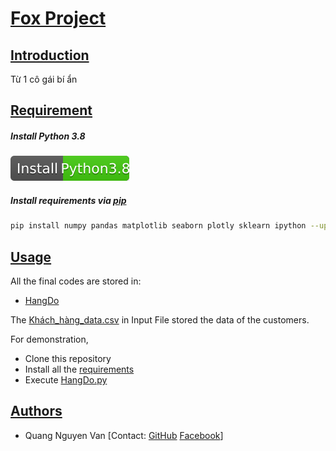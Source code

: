 
# [Fox Project](#project)

## [Introduction](#introduction)
Từ 1 cô gái bí ẩn
## [Requirement](#requirement)

##### Install Python 3.8
[![Install Python3](install-python.svg)](https://www.python.org/downloads/release/python-380/)

##### Install requirements via [pip](https://pip.pypa.io/en/stable/)
```bash
pip install numpy pandas matplotlib seaborn plotly sklearn ipython --upgrade nbformat
```

## [Usage](#usage)
All the final codes are stored in:
- [HangDo](https://github.com/quangnv2002/Fox/blob/master/HangDo.py)


The [Khách_hàng_data.csv](https://github.com/quangnv2002/Fox/blob/master/input/Kh%C3%A1ch-h%C3%A0ng_data.csv) in Input File stored the data of the customers. 

For demonstration, 
- Clone this repository 
- Install all the [requirements](#requirement)
- Execute [HangDo.py](https://github.com/quangnv2002/Fox/blob/master/HangDo.py)




## [Authors](#author)
- Quang Nguyen Van 
[Contact: [GitHub](https://github.com/quangnv2002) [Facebook](https://www.facebook.com/trucduong.congtu)]


